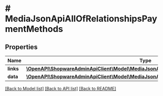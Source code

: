 # # MediaJsonApiAllOfRelationshipsPaymentMethods

## Properties

Name | Type | Description | Notes
------------ | ------------- | ------------- | -------------
**links** | [**\OpenAPI\ShopwareAdminApiClient\Model\MediaJsonApiAllOfRelationshipsPaymentMethodsLinks**](MediaJsonApiAllOfRelationshipsPaymentMethodsLinks.md) |  | [optional]
**data** | [**\OpenAPI\ShopwareAdminApiClient\Model\MediaJsonApiAllOfRelationshipsPaymentMethodsData[]**](MediaJsonApiAllOfRelationshipsPaymentMethodsData.md) |  | [optional]

[[Back to Model list]](../../README.md#models) [[Back to API list]](../../README.md#endpoints) [[Back to README]](../../README.md)
